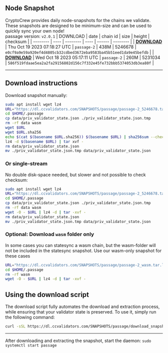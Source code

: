 ## Node Snapshot
CryptoCrew provides daily node-snapshots for the chains we validate. These snapshots are designed to be minimum-size and can be used to quickly sync your own node!  
passage version: `v2.0.1`
| DOWNLOAD | date | chain id | size | height | checksum |
| -------- | ---- | -------- | ---- | ------ | -------- |
| **[DOWNLOAD](https://dl.ccvalidators.com/SNAPSHOTS/passage/passage-2_5246678.tar.lz4)** | Thu Oct 19 2023 07:18:27 UTC | `passage-2` | 438M | 5246678 | `e0cf9a9e59a920ef4d4805cb32cdbed3672eba9583ba45b51eed1da9e45befdb` |
| **[DOWNLOAD](https://dl.ccvalidators.com/SNAPSHOTS/passage/passage-2_5231034.tar.lz4)** | Wed Oct 18 2023 05:17:11 UTC | `passage-2` | 260M | 5231034 | `586f519fdaae5ea2a2fa29156802d156c7f332e45fe732bbb5374053db3ea80f` |

---

## Download instructions
Download snapshot manually:
```sh
sudo apt install wget lz4
URL="https://dl.ccvalidators.com/SNAPSHOTS/passage/passage-2_5246678.tar.lz4"
cd $HOME/.passage
cp data/priv_validator_state.json ./priv_validator_state.json.tmp
rm -rf data wasm
wget $URL
wget $URL.sha256
echo $(cat $(basename $URL.sha256)) $(basename $URL) | sha256sum --check
lz4 -d $(basename $URL) | tar xvf -
rm data/priv_validator_state.json
mv ./priv_validator_state.json.tmp data/priv_validator_state.json
```

### Or single-stream
No double disk-space needed, but slower and not possible to check checksum:
```sh
sudo apt install wget lz4
URL="https://dl.ccvalidators.com/SNAPSHOTS/passage/passage-2_5246678.tar.lz4"
cd $HOME/.passage
cp data/priv_validator_state.json ./priv_validator_state.json.tmp
rm -rf data wasm
wget -O - $URL | lz4 -d | tar -xvf -
rm data/priv_validator_state.json
mv ./priv_validator_state.json.tmp data/priv_validator_state.json
```

### Optional: Download `wasm` folder only
In some cases you can statesync a wasm chain, but the wasm-folder will not be included in the statesync snapshot. Use our wasm-only snapshot for these cases
```sh
URL="https://dl.ccvalidators.com/SNAPSHOTS/passage/passage-2_wasm.tar.lz4"
cd $HOME/.passage
rm -rf wasm
wget -O - $URL | lz4 -d | tar -xvf -
```



## Using the download script

The download script fully automates the download and extraction process, while ensuring that your validator state is preserved. To use it, simply run the following command:
```sh
curl -sSL https://dl.ccvalidators.com/SNAPSHOTS/passage/download_snapshot.sh | bash
```
---

After downloading and extracting the snapshot, start the daemon: `sudo systemctl start passage`

